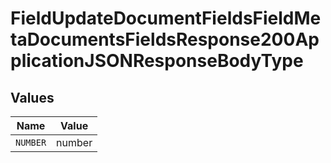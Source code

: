# FieldUpdateDocumentFieldsFieldMetaDocumentsFieldsResponse200ApplicationJSONResponseBodyType


## Values

| Name     | Value    |
| -------- | -------- |
| `NUMBER` | number   |